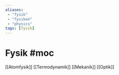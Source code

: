 ```yaml
---
aliases:
 - "fysik"
 - "fysiken"
 - "physics"
tags: [fysik]
---
```


# Fysik #moc

[[Atomfysik]]
[[Termodynamik]]
[[Mekanik]]
[[Optik]]


